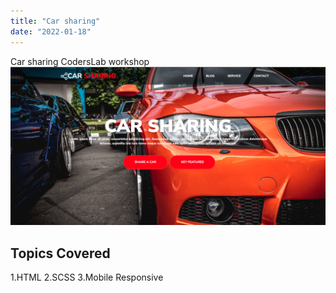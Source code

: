 ```yaml
---
title: "Car sharing"
date: "2022-01-18"
---
```


Car sharing CodersLab workshop
![carSharing](./carSharing.png)

## Topics Covered

1.HTML 2.SCSS 3.Mobile Responsive